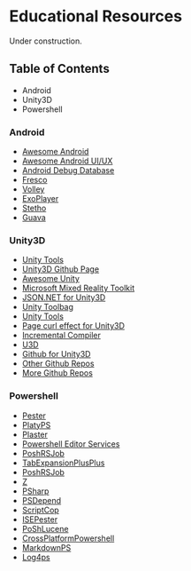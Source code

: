 # Educational Resources
Under construction.

## Table of Contents
* Android
* Unity3D
* Powershell

### Android
* [Awesome Android](https://github.com/yongjhih/awesome-android-awesomeness "Awesome Android Github's Page")
* [Awesome Android UI/UX](https://github.com/wasabeef/awesome-android-ui "Awesome Android UI/UX Github's Page")
* [Android Debug Database](https://github.com/amitshekhariitbhu/Android-Debug-Database "Android Debug Database Github's Page")
* [Fresco](https://github.com/facebook/fresco "Facebook's Fresco Android Library Github Page")
* [Volley](https://github.com/google/volley "Google's Android Volley Library Github Page")
* [ExoPlayer](https://github.com/google/ExoPlayer "ExoPlayer Github's Page")
* [Stetho](https://github.com/facebook/stetho "Facebook's Stetho Github Page")
* [Guava](https://github.com/google/guava "Google Core Libraries for Java Github's Page")

### Unity3D
* [Unity Tools](https://github.com/NoxHarmonium/unity-tools "Scripting Toolkit Github's Page")
* [Unity3D Github Page](https://github.com/Unity-Technologies "Unity3D Github Page")
* [Awesome Unity](https://github.com/RyanNielson/awesome-unity "Awesome Unity Github Page")
* [Microsoft Mixed Reality Toolkit](https://github.com/Microsoft/MixedRealityToolkit-Unity "Microsoft Mixed Reality Toolkit Github Page")
* [JSON.NET for Unity3D](https://github.com/SaladLab/Json.Net.Unity3D "JSON.NET.Unity3D Github's Page")
* [Unity Toolbag](https://github.com/nickgravelyn/UnityToolbag "Unity Toolbag Github's Page")
* [Unity Tools](https://github.com/kode80/UnityTools "Unity Tools Github's Page")
* [Page curl effect for Unity3D](https://github.com/Dandarawy/Unity3DBookPageCurl "Page curl effect for Unity3D Github Page")
* [Incremental Compiler](https://github.com/SaladLab/Unity3D.IncrementalCompiler "Incremental Compiler Github's Page")
* [U3D](https://github.com/DragonBox/u3d "Cross-platform Unity3D tools")
* [Github for Unity3D](https://unity.github.com/ "Github plugin for Unity3d")
* [Other Github Repos](https://forum.unity.com/threads/useful-github-repos-for-unity.258224/ "Other Github Repos")
* [More Github Repos](https://unitycoder.com/blog/2016/03/08/best-unity-github-repositories/ "More Github Repos")

### Powershell
* [Pester](https://github.com/pester/Pester "Pester Github Page")
* [PlatyPS](https://github.com/PowerShell/platyPS "platyPS Github Page")
* [Plaster](https://github.com/PowerShell/Plaster "Plaster Github Page")
* [Powershell Editor Services](https://github.com/PowerShell/PowerShellEditorServices "A common platform for PowerShell development support in any editor or application!")
* [PoshRSJob](https://github.com/proxb/PoshRSJob "Provides an alternative to PSjobs with greater performance and less overhead to run commands in the background, freeing up the console and allowing throttling on the jobs.")
* [TabExpansionPlusPlus](https://github.com/lzybkr/TabExpansionPlusPlus "A v3 PowerShell module to improve tab expansion and Intellisense.")
* [PoshRSJob](https://github.com/lzybkr/TabExpansionPlusPlus "A v3 PowerShell module to improve tab expansion and Intellisense.")
* [Z](https://github.com/vincpa/z "Save time typing out directory paths in PowerShell by jumping around instead.")
* [PSharp](https://github.com/dfinke/PSharp "Productivity tool that makes PowerShell ISE better.")
* [PSDepend](https://github.com/RamblingCookieMonster/PSDepend "PowerShell Dependency Handler.")
* [ScriptCop](https://github.com/StartAutomating/ScriptCop "ScriptCop is a static analysis and testing tool for Windows PowerShell.")
* [ISEPester](https://github.com/dfinke/IsePester "Module to integrate PowerShell Pester into ISE.")
* [PoShLucene](https://github.com/dfinke/PoShLucene "PowerShell WPF GUI over Lucene.NET.")
* [CrossPlatformPowershell](https://github.com/pldmgg/CrossPlatformPowerShell "PowerShell Functions that work on Windows PowerShell 5.1 as well as PowerShell Core on Windows as well as all officially supported Linux distros.")
* [MarkdownPS](https://github.com/Sarafian/MarkdownPS "A powershell module to render markdown files.")
* [Log4ps](https://github.com/gaelcolas/log4ps "PowerShell module for logging using log4net library.")
